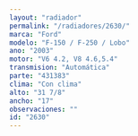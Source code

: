 ```yaml
---
layout: "radiador"
permalink: "/radiadores/2630/"
marca: "Ford"
modelo: "F-150 / F-250 / Lobo"
ano: "2003"
motor: "V6 4.2, V8 4.6,5.4"
transmision: "Automática"
parte: "431383"
clima: "Con clima"
alto: "31 7/8"
ancho: "17"
observaciones: ""
id: "2630"
---
```


